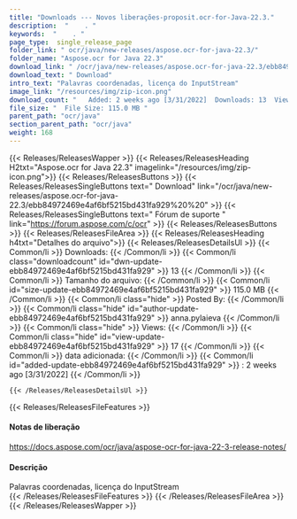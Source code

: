 ```yaml
---
title: "Downloads --- Novos liberações-proposit.ocr-for-Java-22.3." 
description:  "    . " 
keywords:  "    . " 
page_type:  single_release_page
folder_link: " ocr/java/new-releases/aspose.ocr-for-java-22.3/"
folder_name: "Aspose.ocr for Java 22.3"
download_link: " /ocr/java/new-releases/aspose.ocr-for-java-22.3/ebb84972469e4af6bf5215bd431fa929"
download_text: " Download"
intro_text: "Palavras coordenadas, licença do InputStream"
image_link: "/resources/img/zip-icon.png"
download_count: "   Added: 2 weeks ago [3/31/2022]  Downloads: 13  Views: 16"
file_size: "  File Size: 115.0 MB "
parent_path: "ocr/java"
section_parent_path: "ocr/java"
weight: 168
---
```


{{< Releases/ReleasesWapper >}}
  {{< Releases/ReleasesHeading H2txt="Aspose.ocr for Java 22.3" imagelink="/resources/img/zip-icon.png">}}
  {{< Releases/ReleasesButtons >}}
    {{< Releases/ReleasesSingleButtons text=" Download" link="/ocr/java/new-releases/aspose.ocr-for-java-22.3/ebb84972469e4af6bf5215bd431fa929%20%20" >}}
    {{< Releases/ReleasesSingleButtons text=" Fórum de suporte " link="https://forum.aspose.com/c/ocr" >}}
  {{< Releases/ReleasesButtons >}}
  {{< Releases/ReleasesFileArea >}}
    {{< Releases/ReleasesHeading h4txt="Detalhes do arquivo">}}
    {{< Releases/ReleasesDetailsUl >}}
            {{< Common/li  >}} Downloads: {{< /Common/li >}} 
      {{< Common/li class="downloadcount" id="dwn-update-ebb84972469e4af6bf5215bd431fa929" >}} 13 {{< /Common/li >}} 
      {{< Common/li  >}} Tamanho do arquivo: {{< /Common/li >}} 
      {{< Common/li id="size-update-ebb84972469e4af6bf5215bd431fa929" >}} 115.0 MB {{< /Common/li >}} 
      {{< Common/li  class="hide" >}} Posted By: {{< /Common/li >}} 
      {{< Common/li class="hide" id="author-update-ebb84972469e4af6bf5215bd431fa929" >}} anna.pylaieva {{< /Common/li >}} 
      {{< Common/li class="hide"  >}} Views: {{< /Common/li >}} 
      {{< Common/li class="hide" id="view-update-ebb84972469e4af6bf5215bd431fa929" >}} 17 {{< /Common/li >}} 
      {{< Common/li  >}} data adicionada: {{< /Common/li >}} 
      {{< Common/li id="added-update-ebb84972469e4af6bf5215bd431fa929" >}} : 2 weeks ago [3/31/2022] {{< /Common/li >}} 

    {{< /Releases/ReleasesDetailsUl >}}

  {{< Releases/ReleasesFileFeatures >}}
      <h4>Notas de liberação</h4><div><a href="https://docs.aspose.com/ocr/java/aspose-ocr-for-java-22-3-release-notes/">https://docs.aspose.com/ocr/java/aspose-ocr-for-java-22-3-release-notes/</a></div><h4>Descrição</h4><div class="HTMLDescription">Palavras coordenadas, licença do InputStream</div>
  {{< /Releases/ReleasesFileFeatures >}}
 {{< /Releases/ReleasesFileArea >}}
{{< /Releases/ReleasesWapper >}}


